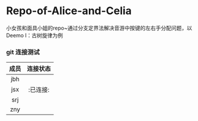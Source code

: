 # Repo-of-Alice-and-Celia
小女孩和面具小姐的repo~通过分支定界法解决音游中按键的左右手分配问题，以Deemo I：古树旋律为例

### git 连接测试

|成员|连接状态|
|:--:|:--:|
|jbh||
|jsx|:已连接:|
|srj||
|zny||
